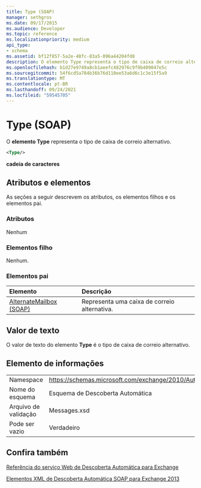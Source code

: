 ```yaml
---
title: Type (SOAP)
manager: sethgros
ms.date: 09/17/2015
ms.audience: Developer
ms.topic: reference
ms.localizationpriority: medium
api_type:
- schema
ms.assetid: bf12f857-5a2e-48fc-83a5-096a44204fd8
description: O elemento Type representa o tipo de caixa de correio alternativo.
ms.openlocfilehash: b1d27e9749a8cb1aeefc482976c9f9b409047e5c
ms.sourcegitcommit: 54f6cd5a704b36b76d110ee53a6d6c1c3e15f5a9
ms.translationtype: MT
ms.contentlocale: pt-BR
ms.lasthandoff: 09/24/2021
ms.locfileid: "59545705"
---
```

# <a name="type-soap"></a>Type (SOAP)

O **elemento Type** representa o tipo de caixa de correio alternativo. 
  
```XML
<Type/>
```

 **cadeia de caracteres**
## <a name="attributes-and-elements"></a>Atributos e elementos

As seções a seguir descrevem os atributos, os elementos filhos e os elementos pai.
  
### <a name="attributes"></a>Atributos

Nenhum
  
### <a name="child-elements"></a>Elementos filho

Nenhum.
  
### <a name="parent-elements"></a>Elementos pai

|**Elemento**|**Descrição**|
|:-----|:-----|
|[AlternateMailbox (SOAP)](alternatemailbox-soap.md) <br/> |Representa uma caixa de correio alternativa.  <br/> |
   
## <a name="text-value"></a>Valor de texto

O valor de texto do elemento **Type** é o tipo de caixa de correio alternativo. 
  
## <a name="element-information"></a>Elemento de informações

|||
|:-----|:-----|
|Namespace  <br/> |https://schemas.microsoft.com/exchange/2010/Autodiscover  <br/> |
|Nome do esquema  <br/> |Esquema de Descoberta Automática  <br/> |
|Arquivo de validação  <br/> |Messages.xsd  <br/> |
|Pode ser vazio  <br/> |Verdadeiro  <br/> |
   
## <a name="see-also"></a>Confira também



[Referência do serviço Web de Descoberta Automática para Exchange](autodiscover-web-service-reference-for-exchange.md)
  
[Elementos XML de Descoberta Automática SOAP para Exchange 2013](soap-autodiscover-xml-elements-for-exchange-2013.md)


